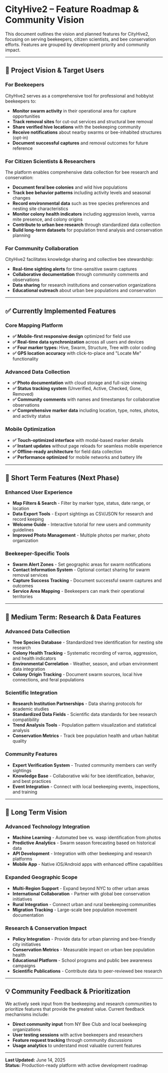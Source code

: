 # CityHive2 – Feature Roadmap & Community Vision

This document outlines the vision and planned features for CityHive2, focusing on serving beekeepers, citizen scientists, and bee conservation efforts. Features are grouped by development priority and community impact.

---

## 🎯 Project Vision & Target Users

### **For Beekeepers**
CityHive2 serves as a comprehensive tool for professional and hobbyist beekeepers to:

- **Monitor swarm activity** in their operational area for capture opportunities
- **Track removal sites** for cut-out services and structural bee removal
- **Share verified hive locations** with the beekeeping community
- **Receive notifications** about nearby swarms or bee-inhabited structures (opt-in)
- **Document successful captures** and removal outcomes for future reference

### **For Citizen Scientists & Researchers**
The platform enables comprehensive data collection for bee research and conservation:

- **Document feral bee colonies** and wild hive populations
- **Track bee behavior patterns** including activity levels and seasonal changes  
- **Record environmental data** such as tree species preferences and nesting site characteristics
- **Monitor colony health indicators** including aggression levels, varroa mite presence, and colony origins
- **Contribute to urban bee research** through standardized data collection
- **Build long-term datasets** for population trend analysis and conservation planning

### **For Community Collaboration**
CityHive2 facilitates knowledge sharing and collective bee stewardship:

- **Real-time sighting alerts** for time-sensitive swarm captures
- **Collaborative documentation** through community comments and observations
- **Data sharing** for research institutions and conservation organizations
- **Educational outreach** about urban bee populations and conservation

---

## ✅ Currently Implemented Features

### **Core Mapping Platform**
- **✅ Mobile-first responsive design** optimized for field use
- **✅ Real-time data synchronization** across all users and devices
- **✅ Four marker types:** Hive, Swarm, Structure, Tree with color coding
- **✅ GPS location accuracy** with click-to-place and "Locate Me" functionality

### **Advanced Data Collection**
- **✅ Photo documentation** with cloud storage and full-size viewing
- **✅ Status tracking system** (Unverified, Active, Checked, Gone, Removed)
- **✅ Community comments** with names and timestamps for collaborative observations
- **✅ Comprehensive marker data** including location, type, notes, photos, and activity status

### **Mobile Optimization**
- **✅ Touch-optimized interface** with modal-based marker details
- **✅ Instant updates** without page reloads for seamless mobile experience
- **✅ Offline-ready architecture** for field data collection
- **✅ Performance optimized** for mobile networks and battery life

---

## 🚀 Short Term Features (Next Phase)

### **Enhanced User Experience**
- **Map Filters & Search** - Filter by marker type, status, date range, or location
- **Data Export Tools** - Export sightings as CSV/JSON for research and record keeping
- **Welcome Guide** - Interactive tutorial for new users and community guidelines
- **Improved Photo Management** - Multiple photos per marker, photo organization

### **Beekeeper-Specific Tools**
- **Swarm Alert Zones** - Set geographic areas for swarm notifications
- **Contact Information System** - Optional contact sharing for swarm removal services
- **Capture Success Tracking** - Document successful swarm captures and outcomes
- **Service Area Mapping** - Beekeepers can mark their operational territories

---

## 🔬 Medium Term: Research & Data Features

### **Advanced Data Collection**
- **Tree Species Database** - Standardized tree identification for nesting site research
- **Colony Health Tracking** - Systematic recording of varroa, aggression, and health indicators
- **Environmental Correlation** - Weather, season, and urban environment data integration
- **Colony Origin Tracking** - Document swarm sources, local hive connections, and feral populations

### **Scientific Integration**
- **Research Institution Partnerships** - Data sharing protocols for academic studies
- **Standardized Data Fields** - Scientific data standards for bee research compatibility
- **Trend Analysis Tools** - Population pattern visualization and statistical analysis
- **Conservation Metrics** - Track bee population health and urban habitat quality

### **Community Features**
- **Expert Verification System** - Trusted community members can verify sightings
- **Knowledge Base** - Collaborative wiki for bee identification, behavior, and best practices
- **Event Integration** - Connect with local beekeeping events, inspections, and training

---

## 🌟 Long Term Vision

### **Advanced Technology Integration**
- **Machine Learning** - Automated bee vs. wasp identification from photos
- **Predictive Analytics** - Swarm season forecasting based on historical data
- **API Development** - Integration with other beekeeping and research platforms
- **Mobile App** - Native iOS/Android apps with enhanced offline capabilities

### **Expanded Geographic Scope**
- **Multi-Region Support** - Expand beyond NYC to other urban areas
- **International Collaboration** - Partner with global bee conservation initiatives
- **Rural Integration** - Connect urban and rural beekeeping communities
- **Migration Tracking** - Large-scale bee population movement documentation

### **Research & Conservation Impact**
- **Policy Integration** - Provide data for urban planning and bee-friendly city initiatives
- **Conservation Metrics** - Measurable impact on urban bee population health
- **Educational Platform** - School programs and public bee awareness campaigns
- **Scientific Publications** - Contribute data to peer-reviewed bee research

---

## 💡 Community Feedback & Prioritization

We actively seek input from the beekeeping and research communities to prioritize features that provide the greatest value. Current feedback mechanisms include:

- **Direct community input** from NY Bee Club and local beekeeping organizations
- **User testing sessions** with active beekeepers and researchers
- **Feature request tracking** through community discussions
- **Usage analytics** to understand most valuable current features

---

**Last Updated:** June 14, 2025  
**Status:** Production-ready platform with active development roadmap
